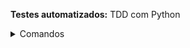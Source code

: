 **Testes automatizados:** TDD com Python

<details>
    <summary>Comandos</summary>
    <br>
    Rodar o comando em cima da Classe para iniciar um teste:
    <pre>Ctrl + Shift + t</pre>
    Rodar os testes pelo terminal:
    <pre>python -m unittest src/leilao/test_dominio.py</pre>
</details>
